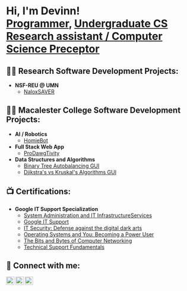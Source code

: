<h1>Hi, I'm Devinn! <br/><a href="https://github.com/davinchi73">Programmer</a>, <a href="https://www.linkedin.com/in/devinn-chi">Undergraduate CS Research assistant / Computer Science Preceptor</a></h1>

<h2>👨‍💻 Research Software Development Projects:</h2>

- <b>NSF-REU @ UMN</b>
  - [NaloxSAVER](https://github.com/davinchi73/NaloxSAVER)

<h2>👨‍💻 Macalester College Software Development Projects:</h2>

- <b>AI / Robotics</b>
  - [HomieBot](https://github.com/davinchi73/comp480-Final_Project)
- <b>Full Stack Web App</b>
  - [ProDawgTivity](https://github.com/Brady3035/Comp-225)
- <b>Data Structures and Algorithms</b>
  - [Binary Tree Autobalancing GUI](https://github.com/davinchi73/comp128_finalProject)
  - [Djikstra's vs Kruskal's Algorithms GUI](https://github.com/davinchi73/comp221FinalProject)

<h2> 📺 Certifications:</h2>

- <b> Google IT Support Specialization </b>
  - [System Administration and IT InfrastructureServices](https://www.coursera.org/account/accomplishments/certificate/X29JDP5EBF3Z)
  - [Google IT Support](https://www.coursera.org/account/accomplishments/specialization/certificate/YPYPZEA5VFCA)
  - [IT Security: Defense against the digital dark arts](https://www.coursera.org/account/accomplishments/certificate/QNCBUJVGA9GB)
  - [Operating Systems and You: Becoming a Power User](https://www.coursera.org/account/accomplishments/certificate/3B7NJAACYV9Z)
  - [The Bits and Bytes of Computer Networking](https://www.coursera.org/account/accomplishments/certificate/2GWAYY7TE7JH)
  - [Technical Support Fundamentals](https://www.coursera.org/account/accomplishments/certificate/8G2AJ6X2LQJM)

<h2> 🤳 Connect with me:</h2>

[<img align="left" alt="JoshMadakor | Twitter" width="22px" src="https://cdn.jsdelivr.net/npm/simple-icons@v3/icons/twitter.svg" />][twitter]
[<img align="left" alt="JoshMadakor | LinkedIn" width="22px" src="https://cdn.jsdelivr.net/npm/simple-icons@v3/icons/linkedin.svg" />][linkedin]
[<img align="left" alt="JoshMadakor | Instagram" width="22px" src="https://cdn.jsdelivr.net/npm/simple-icons@v3/icons/instagram.svg" />][instagram]

[twitter]: https://x.com/davinchi_73
[instagram]: https://www.instagram.com/davinchi.73
[linkedin]: https://www.linkedin.com/in/devinn-chi
